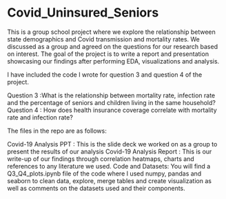 # Covid_Uninsured_Seniors

This is a group school project where we explore the relationship between state demographics and Covid transmission and mortality rates.
We discussed as a group and agreed on the questions for our research based on interest.
The goal of the project is to write a report and presentation showcasing our findings after performing EDA, visualizations and analysis.

I have included the code I wrote for question 3 and question 4 of the project.

Question 3 :What is the relationship between mortality rate, infection rate and the percentage of seniors and children living in the same household?
Question 4 : How does health insurance coverage correlate with mortality rate and infection rate?


The files in the repo are as follows:

Covid-19 Analysis PPT : This is the slide deck we worked on as a group to present the results of our analysis
Covid-19 Analysis Report : This is our write-up of our findings through correlation heatmaps, charts and references to any literature we used.
Code and Datasets: You will find a Q3_Q4_plots.ipynb file of the code where I used numpy, pandas and seaborn to clean data, explore, merge tables and create visualization as well as comments on the datasets used and their components.
